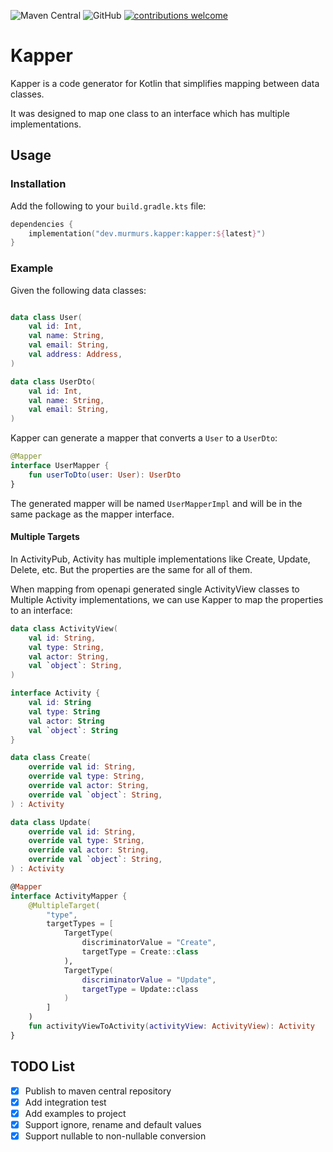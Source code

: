 ![Maven Central](https://img.shields.io/maven-central/v/dev.murmurs.kapper/kapper?color=brightgreen)
![GitHub](https://img.shields.io/github/license/murmursdev/kapper?color=brightgreen)
[![contributions welcome](https://img.shields.io/badge/contributions-welcome-brightgreen.svg)](https://github.com/murmursdev/kapper/issues)

# Kapper

Kapper is a code generator for Kotlin that simplifies mapping between data classes.

It was designed to map one class to an interface which has multiple implementations.

## Usage

### Installation

Add the following to your `build.gradle.kts` file:

```kotlin
dependencies {
    implementation("dev.murmurs.kapper:kapper:${latest}")
}
```

### Example

Given the following data classes:

```kotlin

data class User(
    val id: Int,
    val name: String,
    val email: String,
    val address: Address,
)

data class UserDto(
    val id: Int,
    val name: String,
    val email: String,
)

```

Kapper can generate a mapper that converts a `User` to a `UserDto`:

```kotlin
@Mapper
interface UserMapper {
    fun userToDto(user: User): UserDto
}
```

The generated mapper will be named `UserMapperImpl` and will be in the same package as the mapper interface.

#### Multiple Targets

In ActivityPub, Activity has multiple implementations like Create, Update, Delete, etc. But the properties are the same
for all of them.

When mapping from openapi generated single ActivityView classes to Multiple Activity implementations, we can use Kapper
to map the properties to an interface:

```kotlin
data class ActivityView(
    val id: String,
    val type: String,
    val actor: String,
    val `object`: String,
)

interface Activity {
    val id: String
    val type: String
    val actor: String
    val `object`: String
}

data class Create(
    override val id: String,
    override val type: String,
    override val actor: String,
    override val `object`: String,
) : Activity

data class Update(
    override val id: String,
    override val type: String,
    override val actor: String,
    override val `object`: String,
) : Activity

@Mapper
interface ActivityMapper {
    @MultipleTarget(
        "type",
        targetTypes = [
            TargetType(
                discriminatorValue = "Create",
                targetType = Create::class
            ),
            TargetType(
                discriminatorValue = "Update",
                targetType = Update::class
            )
        ]
    )
    fun activityViewToActivity(activityView: ActivityView): Activity
}
```

## TODO List

- [x] Publish to maven central repository
- [x] Add integration test
- [x] Add examples to project
- [x] Support ignore, rename and default values
- [x] Support nullable to non-nullable conversion
